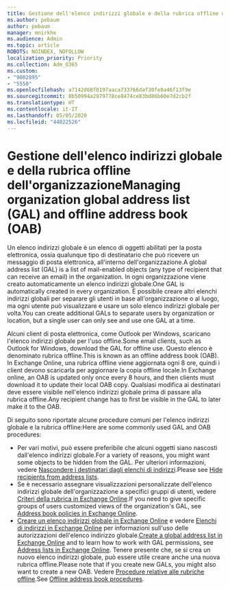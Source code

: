 ```yaml
---
title: Gestione dell'elenco indirizzi globale e della rubrica offline dell'organizzazione
ms.author: pebaum
author: pebaum
manager: mnirkhe
ms.audience: Admin
ms.topic: article
ROBOTS: NOINDEX, NOFOLLOW
localization_priority: Priority
ms.collection: Adm_O365
ms.custom:
- "9002895"
- "5550"
ms.openlocfilehash: a7142d68f0197aaca733766daf30fe8a46f13f9e
ms.sourcegitcommit: 8b50994a2979778ce8474ce83bd86b60e7d2cb2f
ms.translationtype: HT
ms.contentlocale: it-IT
ms.lasthandoff: 05/05/2020
ms.locfileid: "44022526"
---
```

# <a name="managing-organization-global-address-list-gal-and-offline-address-book-oab"></a><span data-ttu-id="4afb1-102">Gestione dell'elenco indirizzi globale e della rubrica offline dell'organizzazione</span><span class="sxs-lookup"><span data-stu-id="4afb1-102">Managing organization global address list (GAL) and offline address book (OAB)</span></span>

<span data-ttu-id="4afb1-103">Un elenco indirizzi globale è un elenco di oggetti abilitati per la posta elettronica, ossia qualunque tipo di destinatario che può ricevere un messaggio di posta elettronica, all'interno dell'organizzazione.</span><span class="sxs-lookup"><span data-stu-id="4afb1-103">A global address list (GAL) is a list of mail-enabled objects (any type of recipient that can receive an email) in the organization.</span></span> <span data-ttu-id="4afb1-104">In ogni organizzazione viene creato automaticamente un elenco indirizzi globale.</span><span class="sxs-lookup"><span data-stu-id="4afb1-104">One GAL is automatically created in every organization.</span></span> <span data-ttu-id="4afb1-105">È possibile creare altri elenchi indirizzi globali per separare gli utenti in base all'organizzazione o al luogo, ma ogni utente può visualizzare e usare un solo elenco indirizzi globale per volta.</span><span class="sxs-lookup"><span data-stu-id="4afb1-105">You can create additional GALs to separate users by organization or location, but a single user can only see and use one GAL at a time.</span></span>

<span data-ttu-id="4afb1-106">Alcuni client di posta elettronica, come Outlook per Windows, scaricano l'elenco indirizzi globale per l'uso offline.</span><span class="sxs-lookup"><span data-stu-id="4afb1-106">Some email clients, such as Outlook for Windows, download the GAL for offline use.</span></span> <span data-ttu-id="4afb1-107">Questo elenco è denominato rubrica offline.</span><span class="sxs-lookup"><span data-stu-id="4afb1-107">This is known as an offline address book (OAB).</span></span> <span data-ttu-id="4afb1-108">In Exchange Online, una rubrica offline viene aggiornata ogni 8 ore, quindi i client devono scaricarla per aggiornare la copia offline locale.</span><span class="sxs-lookup"><span data-stu-id="4afb1-108">In Exchange online, an OAB is updated only once every 8 hours, and then clients must download it to update their local OAB copy.</span></span> <span data-ttu-id="4afb1-109">Qualsiasi modifica ai destinatari deve essere visibile nell'elenco indirizzi globale prima di passare alla rubrica offline.</span><span class="sxs-lookup"><span data-stu-id="4afb1-109">Any recipient change has to first be visible in the GAL to later make it to the OAB.</span></span>

<span data-ttu-id="4afb1-110">Di seguito sono riportate alcune procedure comuni per l'elenco indirizzi globale e la rubrica offline:</span><span class="sxs-lookup"><span data-stu-id="4afb1-110">Here are some commonly used GAL and OAB procedures:</span></span>

- <span data-ttu-id="4afb1-111">Per vari motivi, può essere preferibile che alcuni oggetti siano nascosti dall'elenco indirizzi globale.</span><span class="sxs-lookup"><span data-stu-id="4afb1-111">For a variety of reasons, you might want some objects to be hidden from the GAL.</span></span> <span data-ttu-id="4afb1-112">Per ulteriori informazioni, vedere [Nascondere i destinatari dagli elenchi di indirizzi](https://docs.microsoft.com/exchange/address-books/address-lists/manage-address-lists#hide-recipients-from-address-lists).</span><span class="sxs-lookup"><span data-stu-id="4afb1-112">Please see [Hide recipients from address lists](https://docs.microsoft.com/exchange/address-books/address-lists/manage-address-lists#hide-recipients-from-address-lists).</span></span>
- <span data-ttu-id="4afb1-113">Se è necessario assegnare visualizzazioni personalizzate dell'elenco indirizzi globale dell'organizzazione a specifici gruppi di utenti, vedere [Criteri della rubrica in Exchange Online](https://docs.microsoft.com/exchange/address-books/address-book-policies/address-book-policies).</span><span class="sxs-lookup"><span data-stu-id="4afb1-113">If you need to give specific groups of users customized views of the organization's GAL, see [Address book policies in Exchange Online](https://docs.microsoft.com/exchange/address-books/address-book-policies/address-book-policies).</span></span>
- <span data-ttu-id="4afb1-114">[Creare un elenco indirizzi globale in Exchange Online](https://docs.microsoft.com/exchange/address-books/address-lists/create-global-address-list) e vedere [Elenchi di indirizzi in Exchange Online](https://docs.microsoft.com/exchange/address-books/address-lists/address-lists) per informazioni sull'uso delle autorizzazioni dell'elenco indirizzo globale.</span><span class="sxs-lookup"><span data-stu-id="4afb1-114">[Create a global address list in Exchange Online](https://docs.microsoft.com/exchange/address-books/address-lists/create-global-address-list) and to learn how to work with GAL permissions, see [Address lists in Exchange Online](https://docs.microsoft.com/exchange/address-books/address-lists/address-lists).</span></span> <span data-ttu-id="4afb1-115">Tenere presente che, se si crea un nuovo elenco indirizzi globale, può essere utile creare anche una nuova rubrica offline.</span><span class="sxs-lookup"><span data-stu-id="4afb1-115">Please note that if you create new GALs, you might also want to create a new OAB.</span></span> <span data-ttu-id="4afb1-116">Vedere [Procedure relative alle rubriche offline](https://docs.microsoft.com/exchange/address-books/offline-address-books/offline-address-book-procedures).</span><span class="sxs-lookup"><span data-stu-id="4afb1-116">See [Offline address book procedures](https://docs.microsoft.com/exchange/address-books/offline-address-books/offline-address-book-procedures).</span></span>
